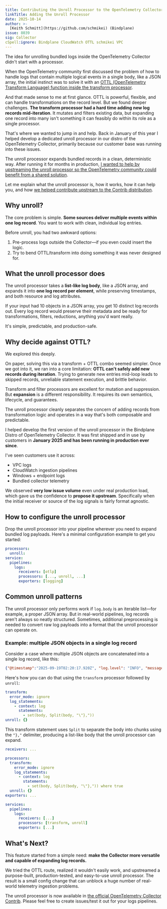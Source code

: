 ```yaml
---
title: Contributing the Unroll Processor to the OpenTelemetry Collector Contrib
linkTitle: Adding the Unroll Processor
date: 2025-10-14
author: >-
  [Keith Schmitt](https://github.com/schmikei) (Bindplane)
issue: 8039
sig: Collector
cSpell:ignore: Bindplane CloudWatch OTTL schmikei VPC
---
```


The idea for unrolling bundled logs inside the OpenTelemetry Collector didn't
start with a processor.

When the OpenTelemetry community first discussed the problem of how to handle
logs that contain multiple logical events in a single body, like a JSON array,
the initial instinct was to solve it with an
[OTTL (OpenTelemetry Transform Language) function inside the transform processor](https://github.com/open-telemetry/opentelemetry-collector-contrib/issues/41791).

And that made sense to me at first glance. OTTL is powerful, flexible, and can
handle transformations on the record level. But we found deeper challenges.
**The transform processor had a hard time adding new log records
mid-iteration**. It mutates and filters existing data, but expanding one record
into many isn't something it can feasibly do within its role as a single
processor.

That's where we wanted to jump in and help. Back in January of this year I
helped develop a dedicated unroll processor in our distro of the OpenTelemetry
Collector, primarily because our customer base was running into these issues.

The unroll processor expands bundled records in a clean, deterministic way.
After running it for months in production,
[I wanted to help by upstreaming the unroll processor so the OpenTelemetry community could benefit from a shared solution](https://github.com/open-telemetry/opentelemetry-collector-contrib/issues/42491).

Let me explain what the unroll processor is, how it works, how it can help you,
and how
[we helped contribute upstream to the Contrib distribution](https://github.com/open-telemetry/opentelemetry-collector-contrib/pull/42500).

## Why unroll?

The core problem is simple. **Some sources deliver multiple events within one
log record**. You want to work with clean, individual log entries.

Before unroll, you had two awkward options:

1. Pre-process logs outside the Collector—if you even could insert the logic.
2. Try to bend OTTL/transform into doing something it was never designed for.

## What the unroll processor does

The unroll processor takes a **list-like log body**, like a JSON array, and
expands it into **one log record per element**, while preserving timestamps, and
both resource and log attributes.

If your input had 10 objects in a JSON array, you get 10 distinct log records
out. Every log record would preserve their metadata and be ready for
transformations, filters, reductions, anything you'd want really.

It's simple, predictable, and production-safe.

## Why decide against OTTL?

We explored this deeply.

On paper, solving this via a transform + OTTL combo seemed simpler. Once we got
into it, we ran into a core limitation: **OTTL can't safely add new records
during iteration**. Trying to generate new entries mid-loop leads to skipped
records, unreliable statement execution, and brittle behavior.

Transform and filter processors are excellent for mutation and suppression. But
**expansion** is a different responsibility. It requires its own semantics,
lifecycle, and guarantees.

The unroll processor cleanly separates the concern of adding records from
transformation logic and operates in a way that's both composable and
predictable.

I helped develop the first version of the unroll processor in the Bindplane
Distro of OpenTelemetry Collector. It was first shipped and in use by customers
in **January 2025 and has been running in production ever since**.

I've seen customers use it across:

- VPC logs
- CloudWatch ingestion pipelines
- Windows + endpoint logs
- Bundled collector telemetry

We observed **very low issue volume** even under real production load, which
gave us the confidence to **propose it upstream**. Specifically when the initial
receiver or source of the log signals is fairly format agnostic.

## How to configure the unroll processor

Drop the unroll processor into your pipeline wherever you need to expand bundled
log payloads. Here's a minimal configuration example to get you started:

```yaml
processors:
  unroll:
service:
  pipelines:
    logs:
      receivers: [otlp]
      processors: [..., unroll, ...]
      exporters: [logging]
```

## Common unroll patterns

The unroll processor only performs work if `log.body` is an iterable list—for
example, a proper JSON array. But in real-world pipelines, log records aren't
always so neatly structured. Sometimes, additional preprocessing is needed to
convert raw log payloads into a format that the unroll processor can operate on.

### Example: multiple JSON objects in a single log record

Consider a case where multiple JSON objects are concatenated into a single log
record, like this:

```json
{"@timestamp":"2025-09-19T02:20:17.920Z", "log.level": "INFO", "message":"initialized", "ecs.version": "1.2.0","service.name":"ES_ECS","event.dataset":"elasticsearch.server","process.thread.name":"main","log.logger":"org.elasticsearch.node.Node","elasticsearch.node.name":"es-test-3","elasticsearch.cluster.name":"elasticsearch"},{"type": "server", "timestamp": "2025-09-18T20:44:01,838-04:00", "level": "INFO", "component": "o.e.n.Node", "cluster.name": "elasticsearch", "node.name": "es-test", "message": "initialized" }
```

Here's how you can do that using the `transform` processor followed by `unroll`:

```yaml
transform:
  error_mode: ignore
  log_statements:
    - context: log
      statements:
        - set(body, Split(body, "\"},"))
unroll: {}
```

This transform statement uses `Split` to separate the body into chunks using the
`"},"` delimiter, producing a list-like body that the unroll processor can
expand.

```yaml
receivers: ...

processors:
  transform:
    error_mode: ignore
    log_statements:
      - context: log
        statements:
          - set(body, Split(body, "\"},")) where true
  unroll: {}
exporters: ...

services:
  pipelines:
    logs:
      receivers: [...]
      processors: [transform, unroll]
      exporters: [...]
```

## What's Next?

This feature started from a simple need: **make the Collector more versatile and
capable of expanding log records.**

We tried the OTTL route, realized it wouldn't easily work, and upstreamed a
purpose-built, production-tested, and easy-to-use unroll processor. The result
is a small config change that can unblock a huge number of real-world telemetry
ingestion problems.

The unroll processor is now available in
[the official OpenTelemetry Collector Contrib](https://github.com/open-telemetry/opentelemetry-collector-contrib/tree/main/processor/unrollprocessor).
Please feel free to create issues/test it out for your logs pipelines.

